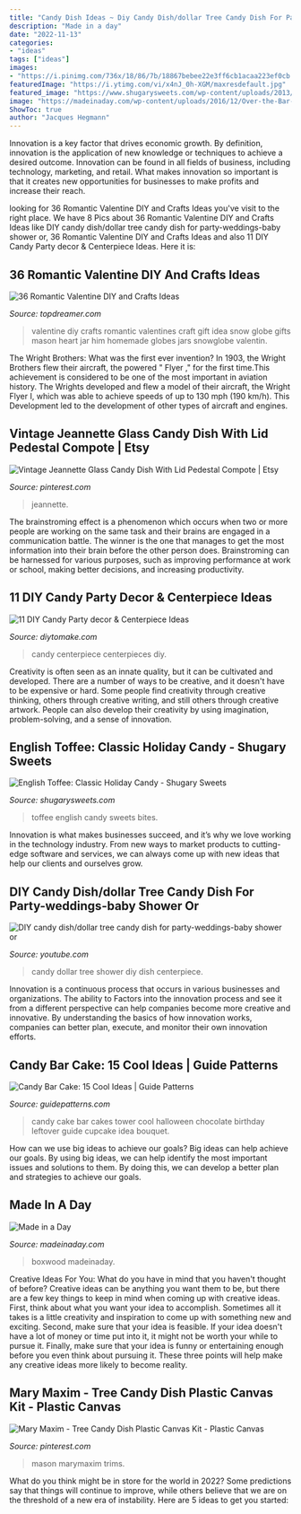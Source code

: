 ```yaml
---
title: "Candy Dish Ideas ~ Diy Candy Dish/dollar Tree Candy Dish For Party-weddings-baby Shower Or"
description: "Made in a day"
date: "2022-11-13"
categories:
- "ideas"
tags: ["ideas"]
images:
- "https://i.pinimg.com/736x/18/86/7b/18867bebee22e3ff6cb1acaa223ef0cb.jpg"
featuredImage: "https://i.ytimg.com/vi/x4nJ_0h-XGM/maxresdefault.jpg"
featured_image: "https://www.shugarysweets.com/wp-content/uploads/2013/06/toffee.jpg"
image: "https://madeinaday.com/wp-content/uploads/2016/12/Over-the-Bar-Boxwood-Wreath-madeinaday.com-1-1.jpg"
ShowToc: true
author: "Jacques Hegmann"
---
```



Innovation is a key factor that drives economic growth. By definition, innovation is the application of new knowledge or techniques to achieve a desired outcome. Innovation can be found in all fields of business, including technology, marketing, and retail. What makes innovation so important is that it creates new opportunities for businesses to make profits and increase their reach.

	

		
looking for 36 Romantic Valentine DIY and Crafts Ideas you've visit to the right place. We have 8 Pics about 36 Romantic Valentine DIY and Crafts Ideas like DIY candy dish/dollar tree candy dish for party-weddings-baby shower or, 36 Romantic Valentine DIY and Crafts Ideas and also 11 DIY Candy Party decor &amp; Centerpiece Ideas. Here it is:
		
    
## 36 Romantic Valentine DIY And Crafts Ideas

<img loading=lazy src="http://www.topdreamer.com/wp-content/uploads/2014/01/lc-valentine-012.jpg" onerror="this.onerror=null;this.src='https://tse3.mm.bing.net/th?id=OIP.XHgqPopIs7WXZHp_MNPpBQHaLH&amp;pid=15.1';" alt="36 Romantic Valentine DIY and Crafts Ideas">

_Source: topdreamer.com_

>valentine diy crafts romantic valentines craft gift idea snow globe gifts mason heart jar him homemade globes jars snowglobe valentin. 

	

The Wright Brothers: What was the first ever invention?
In 1903, the Wright Brothers flew their aircraft, the powered " Flyer ," for the first time.This achievement is considered to be one of the most important in aviation history. The Wrights developed and flew a model of their aircraft, the Wright Flyer I, which was able to achieve speeds of up to 130 mph (190 km/h). This Development led to the development of other types of aircraft and engines.

    
## Vintage Jeannette Glass Candy Dish With Lid Pedestal Compote | Etsy

<img loading=lazy src="https://i.pinimg.com/736x/4d/0f/56/4d0f56c25b95856a25a06aa61ed7b103.jpg" onerror="this.onerror=null;this.src='https://tse3.mm.bing.net/th?id=OIP.Zn7ZW82L3Jmzn0bpRPNQOAHaJz&amp;pid=15.1';" alt="Vintage Jeannette Glass Candy Dish With Lid Pedestal Compote | Etsy">

_Source: pinterest.com_

>jeannette. 

	

The brainstroming effect is a phenomenon which occurs when two or more people are working on the same task and their brains are engaged in a communication battle. The winner is the one that manages to get the most information into their brain before the other person does. Brainstroming can be harnessed for various purposes, such as improving performance at work or school, making better decisions, and increasing productivity.

    
## 11 DIY Candy Party Decor &amp; Centerpiece Ideas

<img loading=lazy src="https://www.diytomake.com/wp-content/uploads/2015/10/Candy-Centerpiece-Ideas-Sweet-.jpg" onerror="this.onerror=null;this.src='https://tse2.mm.bing.net/th?id=OIP.VlBvjjWgo0WCLO_BVVrqDAHaFJ&amp;pid=15.1';" alt="11 DIY Candy Party decor &amp; Centerpiece Ideas">

_Source: diytomake.com_

>candy centerpiece centerpieces diy. 

	

Creativity is often seen as an innate quality, but it can be cultivated and developed. There are a number of ways to be creative, and it doesn't have to be expensive or hard. Some people find creativity through creative thinking, others through creative writing, and still others through creative artwork. People can also develop their creativity by using imagination, problem-solving, and a sense of innovation.

    
## English Toffee: Classic Holiday Candy - Shugary Sweets

<img loading=lazy src="https://www.shugarysweets.com/wp-content/uploads/2013/06/toffee.jpg" onerror="this.onerror=null;this.src='https://tse3.mm.bing.net/th?id=OIP.GkRV5nvPg42qVynp0VIsoAHaLD&amp;pid=15.1';" alt="English Toffee: Classic Holiday Candy - Shugary Sweets">

_Source: shugarysweets.com_

>toffee english candy sweets bites. 

	

Innovation is what makes businesses succeed, and it’s why we love working in the technology industry. From new ways to market products to cutting-edge software and services, we can always come up with new ideas that help our clients and ourselves grow.

    
## DIY Candy Dish/dollar Tree Candy Dish For Party-weddings-baby Shower Or

<img loading=lazy src="https://i.ytimg.com/vi/x4nJ_0h-XGM/maxresdefault.jpg" onerror="this.onerror=null;this.src='https://tse3.mm.bing.net/th?id=OIP.VOI8c0LO6mveoBQe6oBHLQHaEK&amp;pid=15.1';" alt="DIY candy dish/dollar tree candy dish for party-weddings-baby shower or">

_Source: youtube.com_

>candy dollar tree shower diy dish centerpiece. 

	

Innovation is a continuous process that occurs in various businesses and organizations. The ability to Factors into the innovation process and see it from a different perspective can help companies become more creative and innovative. By understanding the basics of how innovation works, companies can better plan, execute, and monitor their own innovation efforts.

    
## Candy Bar Cake: 15 Cool Ideas | Guide Patterns

<img loading=lazy src="https://www.guidepatterns.com/wp-content/uploads/2016/05/Candy-Bar-Cake-Tower.jpg" onerror="this.onerror=null;this.src='https://tse2.mm.bing.net/th?id=OIP._NijI6EXHaDdxrNvoebJhgHaJ4&amp;pid=15.1';" alt="Candy Bar Cake: 15 Cool Ideas | Guide Patterns">

_Source: guidepatterns.com_

>candy cake bar cakes tower cool halloween chocolate birthday leftover guide cupcake idea bouquet. 

	

How can we use big ideas to achieve our goals?
Big ideas can help achieve our goals. By using big ideas, we can help identify the most important issues and solutions to them. By doing this, we can develop a better plan and strategies to achieve our goals.

    
## Made In A Day

<img loading=lazy src="https://madeinaday.com/wp-content/uploads/2016/12/Over-the-Bar-Boxwood-Wreath-madeinaday.com-1-1.jpg" onerror="this.onerror=null;this.src='https://tse2.mm.bing.net/th?id=OIP.kzQaVrGVe5R-40ErVrd0OAHaJ4&amp;pid=15.1';" alt="Made in a Day">

_Source: madeinaday.com_

>boxwood madeinaday. 

	

Creative Ideas For You: What do you have in mind that you haven't thought of before?
Creative ideas can be anything you want them to be, but there are a few key things to keep in mind when coming up with creative ideas. First, think about what you want your idea to accomplish. Sometimes all it takes is a little creativity and inspiration to come up with something new and exciting. Second, make sure that your idea is feasible. If your idea doesn't have a lot of money or time put into it, it might not be worth your while to pursue it. Finally, make sure that your idea is funny or entertaining enough before you even think about pursuing it. These three points will help make any creative ideas more likely to become reality.

    
## Mary Maxim - Tree Candy Dish Plastic Canvas Kit - Plastic Canvas

<img loading=lazy src="https://i.pinimg.com/736x/18/86/7b/18867bebee22e3ff6cb1acaa223ef0cb.jpg" onerror="this.onerror=null;this.src='https://tse1.mm.bing.net/th?id=OIP._IDLVwatyC7wkPIflJoA5gAAAA&amp;pid=15.1';" alt="Mary Maxim - Tree Candy Dish Plastic Canvas Kit - Plastic Canvas">

_Source: pinterest.com_

>mason marymaxim trims. 

	

What do you think might be in store for the world in 2022? Some predictions say that things will continue to improve, while others believe that we are on the threshold of a new era of instability. Here are 5 ideas to get you started: 

